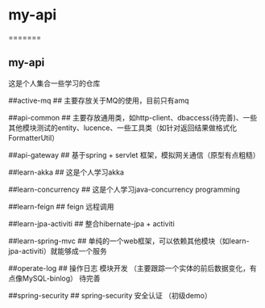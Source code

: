 # my-api
=======
## my-api ##
这是个人集合一些学习的仓库

##active-mq ##
主要存放关于MQ的使用，目前只有amq

##api-common ##
主要存放通用类，如http-client、dbaccess(待完善)、一些其他模块测试的entity、lucence、一些工具类（如针对返回结果做格式化FormatterUtil）

##api-gateway ##
基于spring + servlet 框架，模拟网关通信（原型有点粗糙）

##learn-akka ##
这是个人学习akka 

##learn-concurrency ##
这是个人学习java-concurrency programming 

##learn-feign ##
feign 远程调用 

##learn-jpa-activiti ##
整合hibernate-jpa + activiti  

##learn-spring-mvc ##
单纯的一个web框架，可以依赖其他模块（如learn-jpa-activiti）就能够成一个服务 

##operate-log ##
操作日志 模块开发 （主要跟踪一个实体的前后数据变化，有点像MySQL-binlog） 待完善 

##spring-security ##
spring-security 安全认证 （初级demo） 

